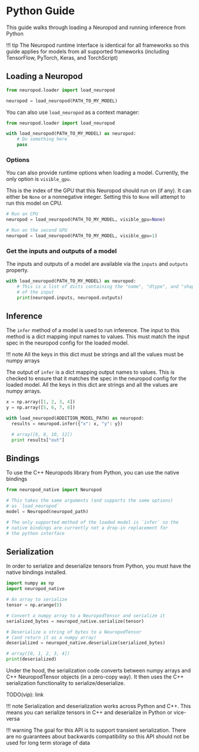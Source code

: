 # Python Guide

This guide walks through loading a Neuropod and running inference from Python

!!! tip
    The Neuropod runtime interface is identical for all frameworks so this guide applies for models from all supported frameworks (including TensorFlow, PyTorch, Keras, and TorchScript)

## Loading a Neuropod

```py
from neuropod.loader import load_neuropod

neuropod = load_neuropod(PATH_TO_MY_MODEL)
```

You can also use `load_neuropod` as a context manager:

```py
from neuropod.loader import load_neuropod

with load_neuropod(PATH_TO_MY_MODEL) as neuropod:
    # Do something here
    pass
```

### Options

You can also provide runtime options when loading a model. Currently, the only option is `visible_gpu`.

This is the index of the GPU that this Neuropod should run on (if any). It can either be `None` or a nonnegative integer.
Setting this to `None` will attempt to run this model on CPU.

```py
# Run on CPU
neuropod = load_neuropod(PATH_TO_MY_MODEL, visible_gpu=None)

# Run on the second GPU
neuropod = load_neuropod(PATH_TO_MY_MODEL, visible_gpu=1)
```

### Get the inputs and outputs of a model

The inputs and outputs of a model are available via the `inputs` and `outputs` property.

```py
with load_neuropod(PATH_TO_MY_MODEL) as neuropod:
    # This is a list of dicts containing the "name", "dtype", and "shape"
    # of the input
    print(neuropod.inputs, neuropod.outputs)
```

## Inference
The `infer` method of a model is used to run inference. The input to this method is a dict mapping input names to values. This must match the input spec in the neuropod config for the loaded model.

!!! note
    All the keys in this dict must be strings and all the values must be numpy arrays

The output of `infer` is a dict mapping output names to values. This is checked to ensure that it matches the spec in the neuropod config for the loaded model. All the keys in this dict are strings and all the values are numpy arrays.


```py
x = np.array([1, 2, 3, 4])
y = np.array([5, 6, 7, 8])

with load_neuropod(ADDITION_MODEL_PATH) as neuropod:
  results = neuropod.infer({"x": x, "y": y})

  # array([6, 8, 10, 12])
  print results["out"]
```


## Bindings

To use the C++ Neuropods library from Python, you can use the native bindings

```py
from neuropod_native import Neuropod

# This takes the same arguments (and supports the same options)
# as `load_neuropod`
model = Neuropod(neuropod_path)

# The only supported method of the loaded model is `infer` so the
# native bindings are currently not a drop-in replacement for
# the python interface
```

## Serialization

In order to serialize and deserialize tensors from Python, you must have the native bindings installed.

```py
import numpy as np
import neuropod_native

# An array to serialize
tensor = np.arange(5)

# Convert a numpy array to a NeuropodTensor and serialize it
serialized_bytes = neuropod_native.serialize(tensor)

# Deserialize a string of bytes to a NeuropodTensor
# (and return it as a numpy array)
deserialized = neuropod_native.deserialize(serialized_bytes)

# array([0, 1, 2, 3, 4])
print(deserialized)
```

Under the hood, the serialization code converts between numpy arrays and C++ NeuropodTensor objects (in a zero-copy way). It then uses the C++ serialization functionality to serialize/deserialize.

TODO(vip): link

!!! note
    Serialization and deserialization works across Python and C++. This means you can serialize tensors in C++ and deserialize in Python or vice-versa

!!! warning
    The goal for this API is to support transient serialization. There are no guarantees about backwards compatibility so this API should not be used for long term storage of data
